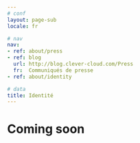 ```yaml
---
# conf
layout: page-sub
locale: fr

# nav
nav:
- ref: about/press
- ref: blog
  url: http://blog.clever-cloud.com/Press
  fr:  Communiqués de presse
- ref: about/identity

# data
title: Identité
---
```

# Coming soon
